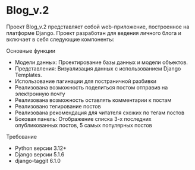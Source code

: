 # Blog_v.2

Проект Blog_v.2 представляет собой web-приложение, построенное на платформе Django. Проект разработан для ведения
личного блога и включает в себя следующие компоненты:

Основные функции
 - Модели данных: Проектирование базы данных и модели объектов.
 - Представления: Визуализация данных с использованием Django Templates.
 - Использование пагинации для постраничной разбивки
 - Реализована возможность поделиться постом отправив на электронную почту
 - Реализована возможность оставлять комментарии к постам
 - Реализовано тегирование постов
 - Реализована рекомендация для читателя схожих по тегам постов
 - Боковая панель: Отображение списка 3-х последних опубликованных постов, 5 самых популярных постов


Требование
 - Python версии 3.12+
 - Django версии 5.1.6
 - django-taggit 6.1.0